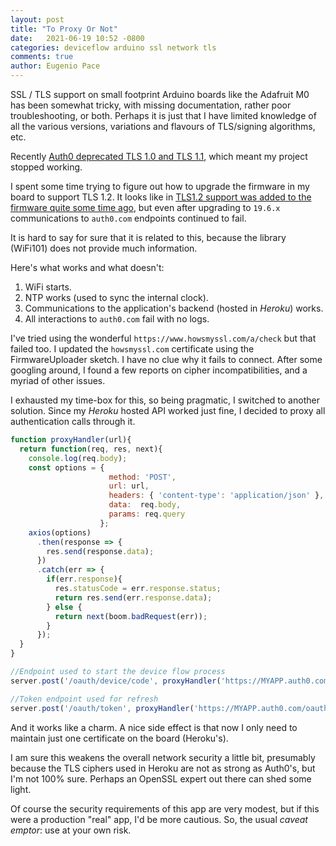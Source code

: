 ```yaml
---
layout: post
title: "To Proxy Or Not"
date:   2021-06-19 10:52 -0800
categories: deviceflow arduino ssl network tls
comments: true
author: Eugenio Pace
---
```


SSL / TLS support on small footprint Arduino boards like the Adafruit M0 has been somewhat tricky, with missing documentation, rather poor troubleshooting, or both. Perhaps it is just that I have limited knowledge of all the various versions, variations and flavours of TLS/signing algorithms, etc.

Recently [Auth0 deprecated TLS 1.0 and TLS 1.1](https://auth0.com/docs/product-lifecycle/deprecations-and-migrations#legacy-tls-deprecation), which meant my project stopped working.

I spent some time trying to figure out how to upgrade the firmware in my board to support TLS 1.2. It looks like in [TLS1.2 support was added to the firmware quite some time ago](https://blog.adafruit.com/2016/05/31/atwinc1500-with-firmware-19-4-4-has-tls-1-2-client-support-iot-iotuesday-atmel/), but even after upgrading to `19.6.x` communications to `auth0.com` endpoints continued to fail.

It is hard to say for sure that it is related to this, because the library (WiFi101) does not provide much information. 

Here's what works and what doesn't:

1. WiFi starts.
2. NTP works (used to sync the internal clock).
3. Communications to the application's backend (hosted in *Heroku*) works.
4. All interactions to `auth0.com` fail with no logs.

I've tried using the wonderful `https://www.howsmyssl.com/a/check` but that failed too. I updated the `howsmyssl.com` certificate using the FirmwareUploader sketch. I have no clue why it fails to connect. After some googling around, I found a few reports on cipher incompatibilities, and a myriad of other issues.

I exhausted my time-box for this, so being pragmatic, I switched to another solution. Since my *Heroku* hosted API worked just fine, I decided to proxy all authentication calls through it.

```js
function proxyHandler(url){
  return function(req, res, next){
    console.log(req.body);
    const options = { 
                      method: 'POST',
                      url: url,
                      headers: { 'content-type': 'application/json' },
                      data:  req.body,
                      params: req.query
                    };
    axios(options)
      .then(response => {
        res.send(response.data);
      })
      .catch(err => {
        if(err.response){
          res.statusCode = err.response.status; 
          return res.send(err.response.data);
        } else {
          return next(boom.badRequest(err));  
        }
      });
  }
}

//Endpoint used to start the device flow process
server.post('/oauth/device/code', proxyHandler('https://MYAPP.auth0.com/oauth/device/code'));

//Token endpoint used for refresh
server.post('/oauth/token', proxyHandler('https://MYAPP.auth0.com/oauth/token'));
``` 

And it works like a charm. A nice side effect is that now I only need to maintain just one certificate on the board (Heroku's). 

I am sure this weakens the overall network security a little bit, presumably because the TLS ciphers used in Heroku are not as strong as Auth0's, but I'm not 100% sure. Perhaps an OpenSSL expert out there can shed some light. 

Of course the security requirements of this app are very modest, but if this were a production "real" app, I'd be more cautious. So, the usual _caveat emptor_: use at your own risk.
